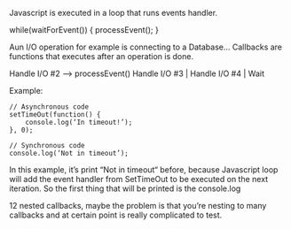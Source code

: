 Javascript is executed in a loop that runs events handler.

while(waitForEvent()) {
	processEvent();
}

Aun I/O operation for example is connecting to a Database…
Callbacks are functions that executes after an operation is done.

Handle I/O #2 ——> processEvent()
Handle I/O #3		  |
Handle I/O #4		  |
			Wait

Example:
	
	// Asynchronous code
	setTimeOut(function() {
		console.log(‘In timeout!’);
	}, 0);

	// Synchronous code
	console.log(‘Not in timeout’);

In this example, it’s print “Not in timeout“ before, because
Javascript loop will add the event handler from SetTimeOut to be
executed on the next iteration. So the first thing that will be printed is the console.log

12 nested callbacks, maybe the problem is that you’re nesting to many callbacks
and at certain point is really complicated to test.

